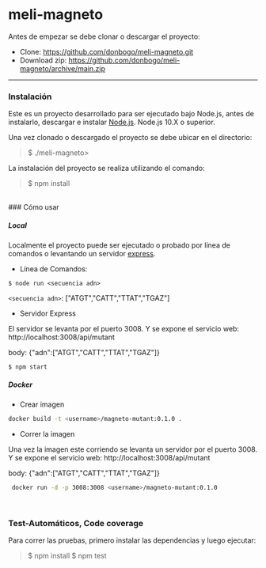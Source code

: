 # meli-magneto

Antes de empezar se debe clonar o descargar el proyecto:
- Clone: https://github.com/donbogo/meli-magneto.git
- Download zip: https://github.com/donbogo/meli-magneto/archive/main.zip
___
### Instalación
Este es un proyecto desarrollado para ser ejecutado bajo Node.js, antes de instalarlo, descargar e instalar [Node.js](https://nodejs.org/en/download/). Node.js 10.X o superior.

Una vez clonado o descargado el proyecto se debe ubicar en el directorio:
> $ ./meli-magneto>

La instalación del proyecto se realiza utilizando el comando:
> $ npm install

<br>
### Cómo usar

##### Local
Localmente el proyecto puede ser ejecutado o probado por línea de comandos o levantando un servidor [express](https://www.npmjs.com/package/express).
- Línea de Comandos:

 `$ node run <secuencia adn>`
 
 `<secuencia adn>`: ["ATGT","CATT","TTAT","TGAZ"]

- Servidor Express

 El servidor se levanta por el puerto 3008.
 Y se expone el servicio web: http://localhost:3008/api/mutant
 
 body: {"adn":["ATGT","CATT","TTAT","TGAZ"]}
 
 `$ npm start`

##### Docker

- Crear imagen

 ```bash
 docker build -t <username>/magneto-mutant:0.1.0 .
 ```
- Correr la imagen

 Una vez la imagen este corriendo se levanta un servidor por el puerto 3008.
  Y se expone el servicio web: http://localhost:3008/api/mutant
 
 body: {"adn":["ATGT","CATT","TTAT","TGAZ"]}
 ```bash
  docker run -d -p 3008:3008 <username>/magneto-mutant:0.1.0
  ```
  <br>

### Test-Automáticos, Code coverage
Para correr las pruebas, primero instalar las dependencias y luego ejecutar:
 >$ npm install
 >$ npm test

<br>
<br>